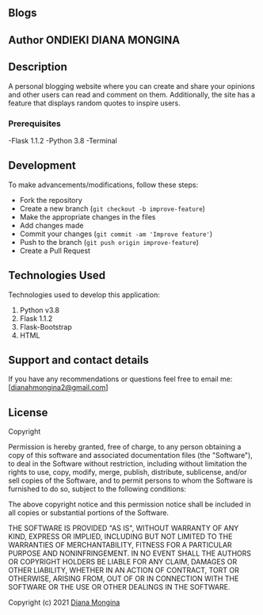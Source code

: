 ## Blogs

## Author ONDIEKI DIANA MONGINA


## Description

A personal blogging website where you can create and share your opinions and other users can read and comment on them. Additionally, the site has a  feature that displays random quotes to inspire users. 

### Prerequisites
-Flask 1.1.2
-Python 3.8
-Terminal

## Development
To make advancements/modifications, follow these steps:

- Fork the repository
- Create a new branch (`git checkout -b improve-feature`)
- Make the appropriate changes in the files
- Add changes made
- Commit your changes (`git commit -am 'Improve feature'`)
- Push to the branch (`git push origin improve-feature`)
- Create a Pull Request
 
## Technologies Used
Technologies used to develop this application:

1. Python v3.8
2. Flask 1.1.2
3. Flask-Bootstrap
4. HTML 

## Support and contact details
If you have any recommendations or questions feel free to email me:[dianahmongina2@gmail.com]

## License
Copyright <YEAR> <COPYRIGHT HOLDER>

Permission is hereby granted, free of charge, to any person obtaining a copy of this software and associated documentation files (the "Software"), to deal in the Software without restriction, including without limitation the rights to use, copy, modify, merge, publish, distribute, sublicense, and/or sell copies of the Software, and to permit persons to whom the Software is furnished to do so, subject to the following conditions:

The above copyright notice and this permission notice shall be included in all copies or substantial portions of the Software.

THE SOFTWARE IS PROVIDED "AS IS", WITHOUT WARRANTY OF ANY KIND, EXPRESS OR IMPLIED, INCLUDING BUT NOT LIMITED TO THE WARRANTIES OF MERCHANTABILITY, FITNESS FOR A PARTICULAR PURPOSE AND NONINFRINGEMENT. IN NO EVENT SHALL THE AUTHORS OR COPYRIGHT HOLDERS BE LIABLE FOR ANY CLAIM, DAMAGES OR OTHER LIABILITY, WHETHER IN AN ACTION OF CONTRACT, TORT OR OTHERWISE, ARISING FROM, OUT OF OR IN CONNECTION WITH THE SOFTWARE OR THE USE OR OTHER DEALINGS IN THE SOFTWARE.



Copyright (c) 2021 [Diana Mongina ](https://github.com/monginadiana/Blogs-app)
